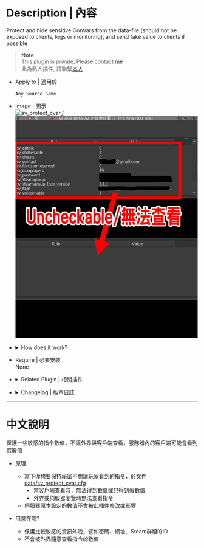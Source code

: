 # Description | 內容
Protect and hide sensitive ConVars from the data-file (should not be exposed to clients, logs or monitoring), and send fake value to clients if possible

> __Note__ <br/>
This plugin is private, Please contact [me](/#私人插件列表-private-plugins-list)<br/>
此為私人插件, 請聯繫[本人](/#私人插件列表-private-plugins-list)

* Apply to | 適用於
	```
	Any Source Game
	```

* Image | 圖示
	<br/>![sv_protect_cvar_1](image/sv_protect_cvar_1.jpg)
	<br/>![sv_protect_cvar_2](image/sv_protect_cvar_2.jpg)

* <details><summary>How does it work?</summary>

	* Write down ConVars you want to keep secret in [data/sv_protect_cvar.cfg](data/sv_protect_cvar.cfg)
		* When clients try to get convar value, they only get nothing or fake value
		* Not allow game monitor or server broswer to check convar value
</details>

* Require | 必要安裝
<br/>None

* <details><summary>Related Plugin | 相關插件</summary>

	1. [sv_protect_cvar](/Source_插件/Server_伺服器/sv_protect_cvar): Enforces ConVars consistency from the data-file values
    	* 鎖住CVAR的值，不會被遊戲或地圖或玩家竄改
</details>

* <details><summary>Changelog | 版本日誌</summary>

	* v1.2 (2025-4-7)
		* Optimize code

	* v1.1 (2024-10-28)
		* Fixed error

	* v1.0 (2024-10-7)
		* Initial Release
</details>

- - - -
# 中文說明
保護一些敏感的指令數值，不讓外界與客戶端查看，服務器內的客戶端可能會看到假數值

* 原理
	* 寫下你想要保持祕密不想讓玩家看到的指令，於文件[data/sv_protect_cvar.cfg](data/sv_protect_cvar.cfg)
		* 當客戶端查看時，無法得到數值或只得到假數值
		* 外界或伺服器瀏覽時無法查看指令
	* 伺服器原本設定的數值不會被此插件修改或影響

* 用意在哪?
	* 保護比較敏感的資訊外洩，譬如密碼、網址、Steam群組的ID
	* 不會被外界隨意查看指令的數值